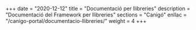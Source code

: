 +++
date        = "2020-12-12"
title       = "Documentació per llibreries"
description = "Documentació del Framework per llibreries"
sections    = "Canigó"
enllac		= "/canigo-portal/documentacio-llibreries/"
weight		= 4
+++

